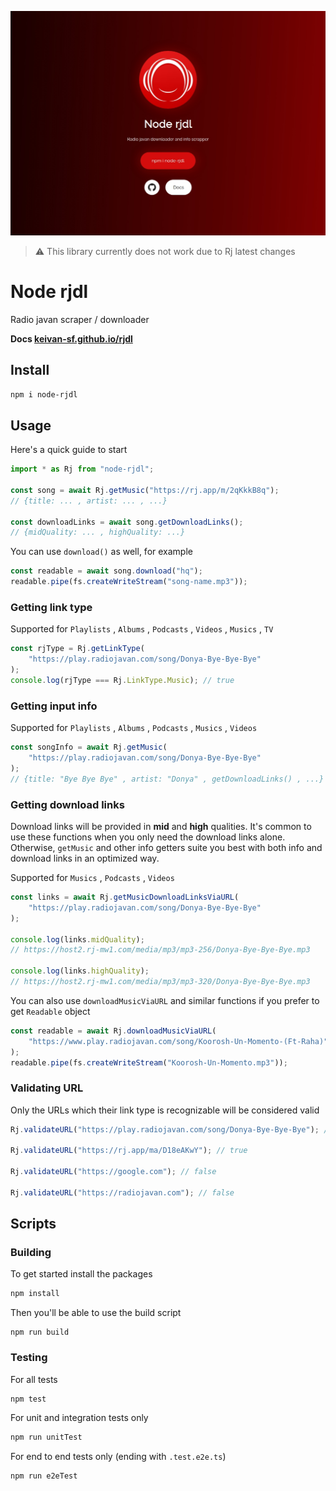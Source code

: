 ![node rjdl](https://raw.githubusercontent.com/Keivan-sf/rjdl/gh-pages/images/page.jpg)

>⚠️ This library currently does not work due to Rj latest changes

# Node rjdl

Radio javan scraper / downloader

**Docs [keivan-sf.github.io/rjdl](https://keivan-sf.github.io/rjdl)**

## Install

```bash
npm i node-rjdl
```

## Usage

Here's a quick guide to start

```ts
import * as Rj from "node-rjdl";

const song = await Rj.getMusic("https://rj.app/m/2qKkkB8q");
// {title: ... , artist: ... , ...}

const downloadLinks = await song.getDownloadLinks();
// {midQuality: ... , highQuality: ...}
```

You can use `download()` as well, for example

```ts
const readable = await song.download("hq");
readable.pipe(fs.createWriteStream("song-name.mp3"));
```

### Getting link type

Supported for `Playlists` , `Albums` , `Podcasts` , `Videos` , `Musics` , `TV`

```ts
const rjType = Rj.getLinkType(
    "https://play.radiojavan.com/song/Donya-Bye-Bye-Bye"
);
console.log(rjType === Rj.LinkType.Music); // true
```

### Getting input info

Supported for `Playlists` , `Albums` , `Podcasts` , `Musics` , `Videos`

```ts
const songInfo = await Rj.getMusic(
    "https://play.radiojavan.com/song/Donya-Bye-Bye-Bye"
);
// {title: "Bye Bye Bye" , artist: "Donya" , getDownloadLinks() , ...}
```

### Getting download links

Download links will be provided in **mid** and **high** qualities. It's common to use these functions when you only need the download links alone. Otherwise, `getMusic` and other info getters suite you best with both info and download links in an optimized way.

Supported for `Musics` , `Podcasts` , `Videos`

```ts
const links = await Rj.getMusicDownloadLinksViaURL(
    "https://play.radiojavan.com/song/Donya-Bye-Bye-Bye"
);

console.log(links.midQuality);
// https://host2.rj-mw1.com/media/mp3/mp3-256/Donya-Bye-Bye-Bye.mp3

console.log(links.highQuality);
// https://host2.rj-mw1.com/media/mp3/mp3-320/Donya-Bye-Bye-Bye.mp3
```

You can also use `downloadMusicViaURL` and similar functions if you prefer to get `Readable` object

```ts
const readable = await Rj.downloadMusicViaURL(
    "https://www.play.radiojavan.com/song/Koorosh-Un-Momento-(Ft-Raha)"
);
readable.pipe(fs.createWriteStream("Koorosh-Un-Momento.mp3"));
```

### Validating URL

Only the URLs which their link type is recognizable will be considered valid

```ts
Rj.validateURL("https://play.radiojavan.com/song/Donya-Bye-Bye-Bye"); // true

Rj.validateURL("https://rj.app/ma/D18eAKwY"); // true

Rj.validateURL("https://google.com"); // false

Rj.validateURL("https://radiojavan.com"); // false
```

## Scripts

### Building

To get started install the packages

```bash
npm install
```

Then you'll be able to use the build script

```
npm run build
```

### Testing

For all tests

```
npm test
```

For unit and integration tests only

```bash
npm run unitTest
```

For end to end tests only (ending with `.test.e2e.ts`)

```
npm run e2eTest
```
